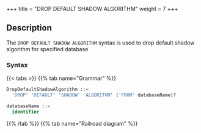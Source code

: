 +++
title = "DROP DEFAULT SHADOW ALGORITHM"
weight = 7
+++

## Description

The `DROP DEFAULT SHADOW ALGORITHM` syntax is used to drop default shadow algorithm for specified database

### Syntax

{{< tabs >}}
{{% tab name="Grammar" %}}
```sql
DropDefaultShadowAlgorithm ::=
  'DROP' 'DEFAULT' 'SHADOW' 'ALGORITHM' ('FROM' databaseName)?

databaseName ::=
  identifier
```
{{% /tab %}}
{{% tab name="Railroad diagram" %}}
<iframe frameborder="0" name="diagram" id="diagram" width="100%" height="100%"></iframe>
{{% /tab %}}
{{< /tabs >}}

### Supplement

- When databaseName is not specified, the default is the currently used DATABASE. If DATABASE is not used, No database selected will be prompted.

### Example

- Drop default shadow algorithm for specified database

```sql
DROP DEFAULT SHADOW ALGORITHM FROM test1;
```

- Drop default shadow algorithm for current database

```sql
DROP DEFAULT SHADOW ALGORITHM;
```

### Reserved word

`DROP`, `DEFAULT`, `SHODOW`, `ALGORITHM`, `FROM`

### Related links

- [Reserved word](/en/reference/distsql/syntax/reserved-word/)
